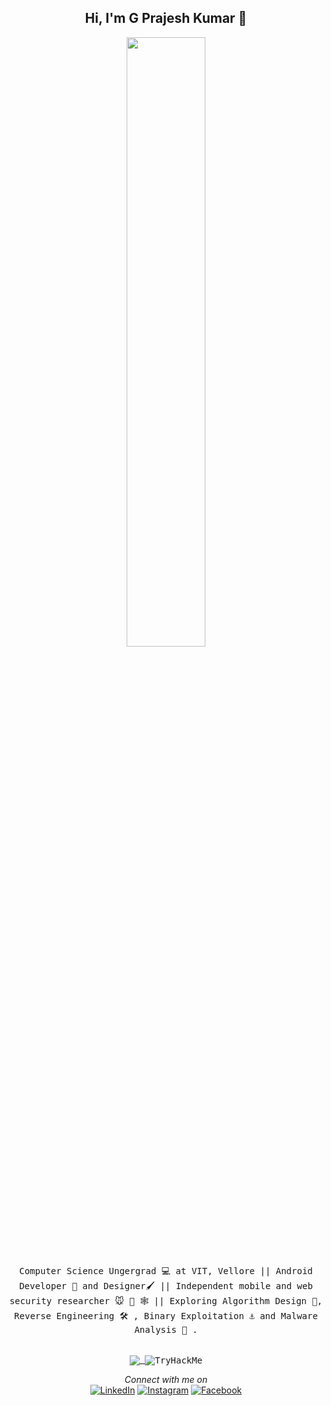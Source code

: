 
<h2 align="center"> Hi, I'm G Prajesh Kumar  👋 <br/> </h2> 

<p align="center"><img width=50% src="https://wompampsupport.azureedge.net/fetchimage?siteId=7575&v=2&jpgQuality=100&width=700&url=https%3A%2F%2Fi.kym-cdn.com%2Fentries%2Ficons%2Ffacebook%2F000%2F021%2F807%2Fig9OoyenpxqdCQyABmOQBZDI0duHk2QZZmWg2Hxd4ro.jpg"></p>

<p align="center"> <samp> Computer Science Ungergrad 💻 at VIT, Vellore || Android Developer 📱 and Designer🖌️ || Independent mobile and web security researcher 🐭 🧰 🕸️ || Exploring Algorithm Design 🔢, Reverse Engineering 🛠️ , Binary Exploitation ⚓ and Malware Analysis 🔬 .
<br/><br/><br/>

<a href="https://github.com/anuraghazra/github-readme-stats">
  <img align="center" src="https://github-readme-stats.vercel.app/api/top-langs/?username=prajeshkumarg&exclude_repo=vithack2020-movelai&layout=compact&theme=dark" />
</a>

  <img align="center" src="https://tryhackme-badges.s3.amazonaws.com/prajeshk.png" alt="TryHackMe">
<br/>

<div align = "center">
<i>Connect with me on </i><br>
<a href="https://www.linkedin.com/in/prajesh-kumar-g-779377158/" target="_blank"><img src="https://img.shields.io/badge/LinkedIn-%230077B5.svg?&style=flat-square&logo=linkedin&logoColor=white" alt="LinkedIn"></a>
<a href="https://www.instagram.com/__.prajesh___/" target="_blank"><img src="https://img.shields.io/badge/Instagram-%23E4405F.svg?&style=flat-square&logo=instagram&logoColor=white" alt="Instagram"></a>
<a href="https://www.facebook.com/prajesh.kumar.73157" target="_blank"><img src="https://img.shields.io/badge/Facebook-%231877F2.svg?&style=flat-square&logo=facebook&logoColor=white" alt="Facebook"></a>

</div>
